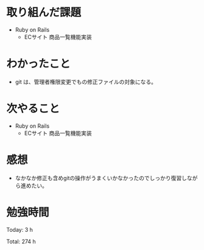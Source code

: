 # 取り組んだ課題

* Ruby on Rails
  * ECサイト 商品一覧機能実装

# わかったこと

* git は、管理者権限変更でもの修正ファイルの対象になる。

# 次やること

* Ruby on Rails
  * ECサイト 商品一覧機能実装

# 感想

* なかなか修正も含めgitの操作がうまくいかなかったのでしっかり復習しながら進めたい。

# 勉強時間

Today: 3 h

Total: 274 h
